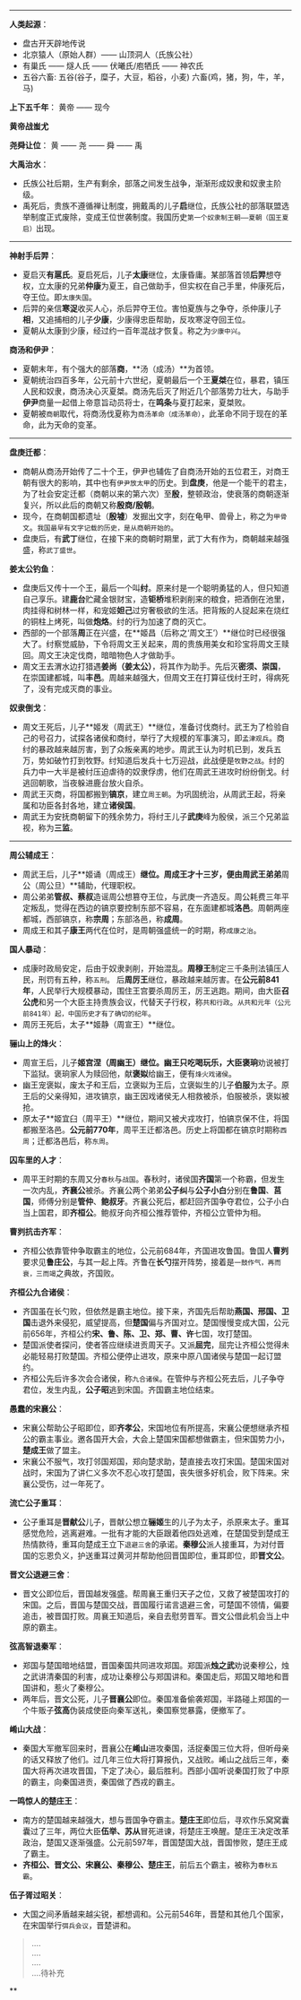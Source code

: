----------

**人类起源**：

- 盘古开天辟地传说
- 北京猿人（原始人群）—— 山顶洞人（氏族公社）
- 有巢氏 —— 燧人氏 —— 伏曦氏/庖牺氏 —— 神农氏
- 五谷六畜: 五谷(谷子，糜子，大豆，稻谷，小麦) 六畜(鸡，猪，狗，牛，羊，马)


**上下五千年**： 黄帝 —— 现今

**黄帝战蚩尤**

**尧舜让位**：  黄 —— 尧 —— 舜 —— 禹

**大禹治水**：  

- 氏族公社后期，生产有剩余，部落之间发生战争，渐渐形成奴隶和奴隶主阶级。
- 禹死后，贵族不遵循禅让制度，拥戴禹的儿子**启**继位，氏族公社的部落联盟选举制度正式废除，变成王位世袭制度。我国历史`第一个奴隶制王朝——夏朝（国王夏启）`出现。

---

**神射手后羿**： 

- 夏启灭**有扈氏**。夏启死后，儿子**太康**继位，太康昏庸。某部落首领**后羿**想夺权，立太康的兄弟**仲康**为夏王，自己做助手，但实权在自己手里，仲康死后，夺王位。即`太康失国`。
- 后羿的亲信**寒浞**收买人心，杀后羿夺王位。害怕夏族与之争夺，杀仲康儿子**相**，又追捕相的儿子**少康**，少康得忠臣帮助，反攻寒浞夺回王位。
- 夏朝从太康到少康，经过约一百年混战才恢复。称之为`少康中兴`。

**商汤和伊尹**：

- 夏朝末年，有个强大的部落**商**，**汤（成汤）**为首领。
- 夏朝统治四百多年，公元前十六世纪，夏朝最后一个王**夏桀**在位，暴君，镇压人民和奴隶，商汤决心灭夏桀。商汤先后灭了附近几个部落势力壮大，与助手**伊尹**商量一起借上帝意旨动员将士，在**鸣条**与夏打起来，夏桀败。
- 夏朝被`商朝`取代，将商汤伐夏称为`商汤革命（成汤革命）`，此革命不同于现在的革命，此为天命的变革。

---

**盘庚迁都**：

- 商朝从商汤开始传了二十个王，伊尹也辅佐了自商汤开始的五位君王，对商王朝有很大的影响，其中也有`伊尹放太甲`的历史。到**盘庚**，他是一个能干的君主，为了社会安定迁都（商朝以来的第六次）至**殷**，整顿政治，使衰落的商朝逐渐复兴，所以此后的商朝又称**殷商/殷朝**。
- 现今，在商朝国都遗址（**殷墟**）发掘出文字，刻在龟甲、兽骨上，称之为`甲骨文`。`我国最早有文字记载的历史，是从商朝开始的`。
- 盘庚后，有**武丁**继位，在接下来的商朝时期里，武丁大有作为，商朝越来越强盛，称`武丁盛世`。

**姜太公钓鱼**：

- 盘庚后又传十一个王，最后一个叫**纣**。原来纣是一个聪明勇猛的人，但只知道自己享乐。建**鹿台**贮藏金银财宝，造**钜桥**堆积剥削来的粮食，把酒倒在池里，肉挂得和树林一样，和宠姬**妲己**过穷奢极欲的生活。把背叛的人捉起来在烧红的铜柱上烤死，叫做**炮烙**。纣的行为加速了商的灭亡。
- 西部的一个部落**周**正在兴盛，在**姬昌（后称之‘周文王’）**继位时已经很强大了。纣察觉威胁，下令将周文王关起来，周的贵族用美女和珍宝将周文王赎回。周文王决定伐商，暗暗物色人才做助手。
- 周文王去渭水边打猎遇**姜尚（姜太公）**，将其作为助手。先后灭**密须、崇国**，在崇国建都城，叫**丰邑**。周越来越强大，但周文王在打算征伐纣王时，得病死了，没有完成灭商的事业。

**奴隶倒戈**：

- 周文王死后，儿子**姬发（周武王）**继位，准备讨伐商纣。武王为了检验自己的号召力，试探各诸侯和商纣，举行了大规模的军事演习，即`孟津观兵`。商纣的暴政越来越厉害，到了众叛亲离的地步。周武王认为时机已到，发兵五万，势如破竹打到牧野。纣知道后发兵十七万迎战，此战便是`牧野之战`。纣的兵力中一大半是被纣压迫虐待的奴隶俘虏，他们在周武王进攻时纷纷倒戈。纣逃回朝歌，当夜躲进鹿台放火自杀。
- 周武王灭商，将国都搬到**镐京**，建立`周王朝`。为巩固统治，从周武王起，将亲属和功臣各封各地，建立**诸侯国**。
- 周武王为安抚商朝留下的残余势力，将纣王儿子**武庚**峰为殷侯，派三个兄弟监视，称为**三监**。

---

**周公辅成王**：

- 周武王后，儿子**姬诵（周成王）**继位。周成王才十三岁，便由周武王弟弟**周公（周公旦）**辅助，代理职权。
- 周公弟弟**管叔、蔡叔**造谣周公想篡夺王位，与武庚一齐造反。周公耗费三年平定叛乱，觉得在西边的镐京要控制东部不容易，在东面建都城**洛邑**。周朝两座都城，西部镐京，称**宗周**；东部洛邑，称**成周**。
- 周成王和其子**康王**两代在位时，是周朝强盛统一的时期，称`成康之治`。

**国人暴动**：

- 成康时政局安定，后由于奴隶剥削，开始混乱。**周穆王**制定三千条刑法镇压人民，刑罚有五种，称`五刑`。 后**周厉王**继位，暴政越来越厉害。在**公元前841年**，人民举行大规模暴动，围住王宫要杀周厉王，厉王逃跑。期间，由大臣**召公虎**和另一个大臣主持贵族会议，代替天子行权，称`共和行政`。`从共和元年（公元前841年）起，中国历史才有了确切的纪年`。
- 周厉王死后，太子**姬静（周宣王）**继位。

**骊山上的烽火**：

- 周宣王后，儿子**姬宫涅（周幽王）**继位。幽王只吃喝玩乐，大臣**褒珦**劝说被打下监狱。褒珦家人为赎回他，献**褒姒**给幽王，便有`烽火戏诸侯`。
- 幽王宠褒姒，废太子和王后，立褒姒为王后，立褒姒生的儿子**伯服**为太子。原王后的父亲得知，进攻镐京，幽王因戏诸侯无人相救被杀，伯服被杀，褒姒被抢。
- 原太子**姬宜臼（周平王）**继位，期间又被犬戎攻打，怕镐京保不住，将国都搬至洛邑。**公元前770年**，周平王迁都洛邑。历史上将国都在镐京时期称`西周`；迁都洛邑后，称`东周`。

**囚车里的人才**：

- 周平王时期的东周又分`春秋`与`战国`。春秋时，诸侯国**齐国**第一个称霸，但发生一次内乱，**齐襄公**被杀。齐襄公两个弟弟**公子纠**与**公子小白**分别在**鲁国**、**莒国**，师傅分别是**管仲**、**鲍叔牙**。齐襄公死后，都赶回齐国争夺君位，公子小白当上国君，即**齐桓公**。鲍叔牙向齐桓公推荐管仲，齐桓公立管仲为相。

**曹刿抗击齐军**：

- 齐桓公依靠管仲争取霸主的地位，公元前684年，齐国进攻鲁国。鲁国人**曹刿**要求见**鲁庄公**，与其一起上阵。齐鲁在**长勺**摆开阵势，接着是`一鼓作气，再而衰，三而竭`之典故，齐国败。

**齐桓公九合诸侯**：

- 齐国虽在长勺败，但依然是霸主地位。接下来，齐国先后帮助**燕国、邢国、卫国**击退外来侵犯，威望提高，但**楚国**偏与齐国对立。楚国慢慢变成大国，公元前656年，齐桓公约**宋、鲁、陈、卫、郑、曹、许**七国，攻打楚国。
- 楚国派使者探问，使者答应继续进贡周天子。又派**屈完**，屈完让齐桓公觉得未必能轻易打败楚国。齐桓公便停止进攻，原来中原八国诸侯与楚国一起订盟约。
- 齐桓公先后许多次会合诸侯，称`九合诸侯`。在管仲与齐桓公死去后，儿子争夺君位，发生内乱，**公子昭**逃到宋国。齐国霸主地位结束。

**愚蠢的宋襄公**：

- 宋襄公帮助公子昭即位，即**齐孝公**，宋国地位有所提高，宋襄公便想继承齐桓公的霸主事业。邀各国开大会，大会上楚国宋国都想做霸主，但宋国势力小，**楚成王**做了盟主。
- 宋襄公不服气，攻打邻国郑国，郑向楚求助，楚直接去攻打宋国。楚国宋国对战时，宋国为了讲仁义多次不忍心攻打楚国，丧失很多好机会，败下阵来。宋襄公受伤，过一年死了。

**流亡公子重耳**：

- 公子重耳是**晋献公**儿子，晋献公想立**骊姬**生的儿子为太子，杀原来太子。重耳感觉危险，逃离避难。一批有才能的大臣跟着他四处逃难，在楚国受到楚成王热情款待，重耳向楚成王立下`退避三舍`的承诺。**秦穆公**派人接重耳，为对付晋国的忘恩负义，护送重耳过黄河并帮助他回晋国即位，重耳即位，即**晋文公**。

**晋文公退避三舍**：

- 晋文公即位后，晋国越发强盛。帮周襄王重归天子之位，又救了被楚国攻打的宋国。之后，晋国与楚国交战，晋国履行诺言退避三舍，可楚国不领情，偏要追击，被晋国打败。周襄王知道后，亲自去慰劳晋军。晋文公借此机会当上中原的霸主。

**弦高智退秦军**：

- 郑国与楚国暗地结盟，晋国秦国共同进攻郑国。郑国派**烛之武**劝说秦穆公，烛之武讲清秦国的利害，成功让秦穆公与郑国讲和。秦国走后，郑国又暗地和晋国讲和，惹火了秦穆公。
- 两年后，晋文公死，儿子**晋襄公**即位。秦国准备偷袭郑国，半路碰上郑国的一个牛贩子**弦高**伪装成使臣向秦军送礼，秦国察觉暴露，便撤军了。

**崤山大战**：

- 秦国大军撤军回来时，晋襄公在**崤山**进攻秦国，活捉秦国三位大将，但听母亲的话又释放了他们。过几年三位大将打算报仇，又战败。崤山之战后三年，秦国大将再次进攻晋国，下定了决心，最后胜利。西部小国听说秦国打败了中原的霸主，向秦国进贡，秦国做了西戎的霸主。

**一鸣惊人的楚庄王**：

- 南方的楚国越来越强大，想与晋国争夺霸主。**楚庄王**即位后，寻欢作乐窝窝囊囊过了三年，两位大臣**伍举、苏从**冒死进谏，将楚庄王唤醒。楚庄王决定改革政治，楚国又逐渐强盛。公元前597年，晋国楚国大战，晋国惨败，楚庄王成了霸主。
- **齐桓公、晋文公、宋襄公、秦穆公、楚庄王**，前后五个霸主，被称为`春秋五霸`。

**伍子胥过昭关**：

- 大国之间矛盾越来越尖锐，都想调和。公元前546年，晋楚和其他几个国家，在宋国举行`弭兵会议`，晋楚讲和。
>....  
>....  
>....  
>....待补充

**